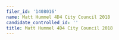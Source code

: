 ```yaml
---
filer_id: '1408016'
name: Matt Hummel 4D4 City Council 2018
candidate_controlled_id: ''
title: Matt Hummel 4D4 City Council 2018
---
```

